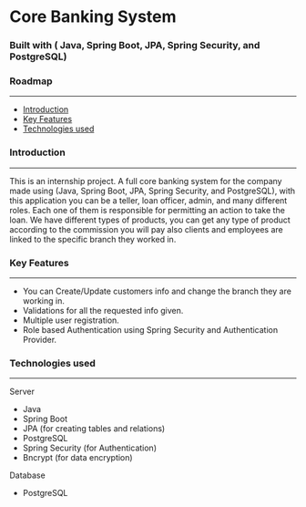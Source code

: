 # Core Banking System


### Built with ( Java, Spring Boot, JPA, Spring Security, and PostgreSQL)

### Roadmap
---
*  [Introduction](https://github.com/RobertoJoseph/Corebanking-Backend-Service#introduction "Named link title")
*  [Key Features](https://github.com/RobertoJoseph/Corebanking-Backend-Service#key-features "Named link title")
*  [Technologies used](https://github.com/RobertoJoseph/Corebanking-Backend-Service#technologies-used "Named link title")

### Introduction
---
This is an internship project. A full core banking system for the company made using (Java, Spring Boot, JPA, Spring Security, and PostgreSQL),
with this application you can be a teller, loan officer, admin, and many different roles. Each one of them is responsible
for permitting an action to take the loan. We have different types of products, you can get any type of product according 
to the commission you will pay also clients and employees are linked to the specific branch they worked in.

### Key Features
---
* You can Create/Update customers info and change the branch they are working in.
* Validations for all the requested info given.
* Multiple user registration.
* Role based Authentication using Spring Security and Authentication Provider.


### Technologies used
---

 Server
  * Java
  * Spring Boot
  * JPA (for creating tables and relations)
  * PostgreSQL
  * Spring Security (for Authentication)
  * Bncrypt (for data encryption)

 Database
  * PostgreSQL
